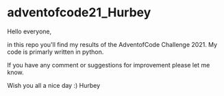 # adventofcode21_Hurbey

Hello everyone, 

in this repo you'll find my results of the AdventofCode Challenge 2021. 
My code is primarly written in python.

If you have any comment or suggestions for improvement please let me know.

Wish you all a nice day :)
Hurbey 
